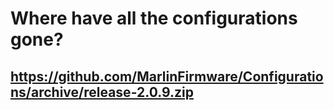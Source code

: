 # Where have all the configurations gone?

## https://github.com/MarlinFirmware/Configurations/archive/release-2.0.9.zip
